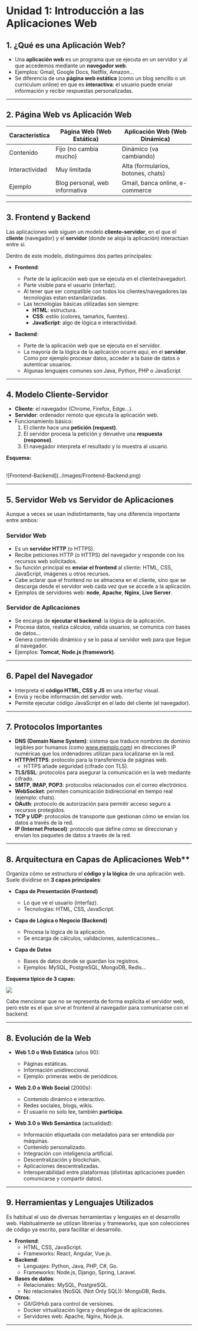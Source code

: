 # Unidad 1: Introducción a las Aplicaciones Web

## 1. ¿Qué es una Aplicación Web?
- Una **aplicación web** es un programa que se ejecuta en un servidor y al que accedemos mediante un **navegador web**.  
- Ejemplos: Gmail, Google Docs, Netflix, Amazon...  
- Se diferencia de una **página web estática** (como un blog sencillo o un curriculum online) en que es **interactiva**: el usuario puede enviar información y recibir respuestas personalizadas.

---

## 2. Página Web vs Aplicación Web
| Característica         | Página Web (Web Estática)        | Aplicación Web (Web Dinámica)      |
|-------------------------|----------------------------------|-------------------------------------|
| Contenido              | Fijo (no cambia mucho)           | Dinámico (va cambiando)            |
| Interactividad         | Muy limitada                     | Alta (formularios, botones, chats) |
| Ejemplo                | Blog personal, web informativa   | Gmail, banca online, e-commerce    |

---

## 3. Frontend y Backend
Las aplicaciones web siguen un modelo **cliente-servidor**, en el que el **cliente** (navegador) y el **servidor** (donde se aloja la aplicación) interactúan entre sí.

Dentro de este modelo, distinguimos dos partes principales:

- **Frontend**:
  - Parte de la aplicación web que se ejecuta en el cliente(navegador).
  - Parte visible para el usuario (interfaz).
  - Al tener que ser compatible con todos los clientes/navegadores las tecnologias estan estandarizadas.
  - Las tecnologías básicas utilizadas son siempre:
    - **HTML**: estructura.
    - **CSS**: estilo (colores, tamaños, fuentes).
    - **JavaScript**: algo de lógica e interactividad.

- **Backend**:
  - Parte de la aplicación web que se ejecuta en el servidor.
  - La mayoría de la lógica de la aplicación ocurre aquí, en el **servidor**. Como por ejemplo procesar datos, acceder a la base de datos o autenticar usuarios.
  - Algunas lenguajes comunes son Java, Python, PHP o JavaScript

---

## 4. Modelo Cliente-Servidor
- **Cliente**: el navegador (Chrome, Firefox, Edge…).
- **Servidor**: ordenador remoto que ejecuta la aplicación web.
- Funcionamiento básico:
  1. El cliente hace una **petición (request)**.
  2. El servidor procesa la petición y devuelve una **respuesta (response)**.
  3. El navegador interpreta el resultado y lo muestra al usuario.

**Esquema:**

<br>
![Frontend-Backend](../images/Frontend-Backend.png)

---

## 5. Servidor Web vs Servidor de Aplicaciones
Aunque a veces se usan indistintamente, hay una diferencia importante entre ambos:

### Servidor Web
- Es un **servidor HTTP** (o  HTTPS).  
- Recibe peticiones HTTP (o HTTPS) del navegador y responde con los recursos web solicitados.
- Su función principal es **enviar el frontend** al cliente: HTML, CSS, JavaScript, imágenes u otros recursos.  
- Cabe aclarar que el frontend no se almacena en el cliente, sino que se descarga desde el servidor web cada vez que se accede a la aplicación.
- Ejemplos de servidores web: **node**, **Apache**, **Nginx**, **Live Server**.

### Servidor de Aplicaciones
- Se encarga de **ejecutar el backend**: la lógica de la aplicación.  
- Procesa datos, realiza cálculos, valida usuarios, se comunica con bases de datos...  
- Genera contenido dinámico y se lo pasa al servidor web para que llegue al navegador.  
- Ejemplos: **Tomcat**, **Node.js (framework)**.

---

## 6. Papel del Navegador
- Interpreta el **código HTML, CSS y JS** en una interfaz visual.
- Envía y recibe información del servidor web.
- Permite ejecutar código JavaScript en el lado del cliente (el navegador).

---

## 7. Protocolos Importantes
- **DNS (Domain Name System)**: sistema que traduce nombres de dominio legibles por humanos (como www.ejemplo.com) en direcciones IP numéricas que los ordenadores utilizan para localizarse en la red.
- **HTTP/HTTPS**: protocolo para la transferencia de páginas web.
  - HTTPS añade seguridad (cifrado con TLS).
- **TLS/SSL**: protocolos para asegurar la comunicación en la web mediante cifrado.
- **SMTP, IMAP, POP3**: protocolos relacionados con el correo electrónico.
- **WebSocket**: permiten comunicación bidireccional en tiempo real (ejemplo: chats).
- **OAuth**: protocolo de autorización para permitir acceso seguro a recursos protegidos.
- **TCP y UDP**: protocolos de transporte que gestionan cómo se envían los datos a través de la red.
- **IP (Internet Protocol)**: protocolo que define cómo se direccionan y envían los paquetes de datos a través de la red.
---

## 8. Arquitectura en Capas de Aplicaciones Web**
Organiza cómo se estructura el **código y la lógica** de una aplicación web.  
Suele dividirse en **3 capas principales**:

- **Capa de Presentación (Frontend)**  
  - Lo que ve el usuario (interfaz).  
  - Tecnologías: HTML, CSS, JavaScript.  

- **Capa de Lógica o Negocio (Backend)**  
  - Procesa la lógica de la aplicación.  
  - Se encarga de cálculos, validaciones, autenticaciones... 

- **Capa de Datos**  
  - Bases de datos donde se guardan los registros.  
  - Ejemplos: MySQL, PostgreSQL, MongoDB, Redis... 

**Esquema típico de 3 capas:**
<br>

![](../images/Tres_capas.png)

Cabe mencionar que no se representa de forma explicita el servidor web, pero este es el que sirve el frontend al navegador para comunicarse con el backend.

---

## 8. Evolución de la Web
- **Web 1.0 o Web Estática** (años 90):
  - Páginas estáticas.
  - Información unidireccional.
  - Ejemplo: primeras webs de periódicos.

- **Web 2.0 o Web Social** (2000s):
  - Contenido dinámico e interactivo.
  - Redes sociales, blogs, wikis.
  - El usuario no solo lee, también **participa**.

- **Web 3.0 o Web Semántica** (actualidad):
  - Información etiquetada con metadatos para ser entendida por máquinas.
  - Contenido personalizado.
  - Integración con inteligencia artificial.
  - Descentralización y blockchain.
  - Aplicaciones descentralizadas.
  - Interoperabilidad entre plataformas (distintas aplicaciones pueden comunicarse y compartir datos).

---

## 9. Herramientas y Lenguajes Utilizados
Es habitual el uso de diversas herramientas y lenguajes en el desarrollo web. Habitualmente se utilizan librerías y frameworks, que son colecciones de código ya escrito, para facilitar el desarrollo.

- **Frontend**:
  - HTML, CSS, JavaScript.
  - Frameworks: React, Angular, Vue.js.
- **Backend**:
  - Lenguajes: Python, Java, PHP, C#, Go.
  - Frameworks: Node.js, Django, Spring, Laravel.
- **Bases de datos**:
  - Relacionales: MySQL, PostgreSQL.
  - No relacionales (NoSQL (Not Only SQL)): MongoDB, Redis.
- **Otros**:
  - Git/GitHub para control de versiones.
  - Docker virtualización ligera y despliegue de aplicaciones.
  - Servidores web: Apache, Nginx, Node.js.

---